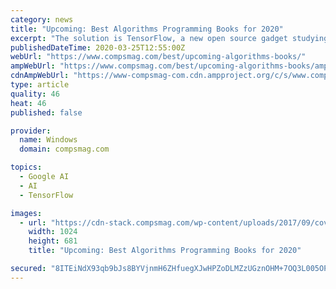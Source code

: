 ```yaml
---
category: news
title: "Upcoming: Best Algorithms Programming Books for 2020"
excerpt: "The solution is TensorFlow, a new open source gadget studying library from Google. System Finding out with TensorFlow teaches readers about gadget studying algorithms and natural methods to enforce answers with TensorFlow. Every bankruptcy zooms into a unique instance of gadget studying. “Bored and Brilliant shows the fascinating side of boredom."
publishedDateTime: 2020-03-25T12:55:00Z
webUrl: "https://www.compsmag.com/best/upcoming-algorithms-books/"
ampWebUrl: "https://www.compsmag.com/best/upcoming-algorithms-books/amp/"
cdnAmpWebUrl: "https://www-compsmag-com.cdn.ampproject.org/c/s/www.compsmag.com/best/upcoming-algorithms-books/amp/"
type: article
quality: 46
heat: 46
published: false

provider:
  name: Windows
  domain: compsmag.com

topics:
  - Google AI
  - AI
  - TensorFlow

images:
  - url: "https://cdn-stack.compsmag.com/wp-content/uploads/2017/09/cover-macbook-pro-macbook-computer-programming-60626-1024x681.jpeg"
    width: 1024
    height: 681
    title: "Upcoming: Best Algorithms Programming Books for 2020"

secured: "8ITEiNdX93qb9bJs8BYVjnmH6ZHfuegXJwHPZoDLMZzUGznOHM+7OQ3L005OPOXSSqVAHDp/ATTaSiPZzjMOZD9dmhri8lj+SV9NrUNvhu49U5H3Z/39xAnmqfGx9VeGdQzKd5NwIEXFwZoTqEJ4v6/0Yl50UKJChOpv8ZRzRew0Z//HtlX7YgGzTHFAgUCzwXL/2HB2Is5BZopY0hZoEjZMGR5/bW6OlfTjvomzF8XvthibrtDFF1XEkCTnIYPRZQF4PyxClrdAsBvJ3mlfyGKAUqcC0qDMr4zIPCi2piXkzGM0PnvXjVtxInuhdtOcc+aUv1Ds4q24lLjjZ5dW2ZL94vgOxeXtoj/XDnhngKJpILh5a0K8QhPFQqkT4hOHfO7VLExc1s1UNFhd/oqzX9F9laacY+om0XddV/8C5hUBlDRynSt8H1LvGkj3g6kO7dCKK/EgI8lxF4aGXs3Y7Oyto90f2FTGrprNOIO9nCs=;3SIdsw5Y8HP3Heb8wC1zIA=="
---
```


